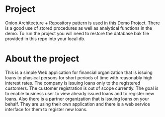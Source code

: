 # Project
Onion Architecture + Repository pattern is used in this Demo Project.
There is a good use of stored procedures as well as analytical functions in the demo.
To run the project you will need to restore the database bak file provided in this repo into your local db.
# About the project
This is a simple Web application for financial organization that is issuing loans to physical persons for short periods of time with reasonably high interest rates. The company is issuing loans only to the registered customers. The customer registration is out of scope currently. The goal is to enable business user to view already issued loans and to register new loans. Also there is a partner organization that is issuing loans on your behalf. They are using their own application and there is a web service interface for them to register new loans.


